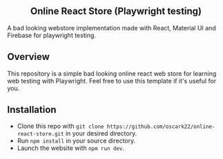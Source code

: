 <div align="center">
  <h2>Online React Store (Playwright testing)</h2>
</div>
A bad looking webstore implementation made with React, Material UI and Firebase for playwright testing.

## Overview
This repository is a simple bad looking online react web store for learning web testing with Playwright. Feel free to use this template if it's useful for you.

## Installation
- Clone this repo with ```git clone https://github.com/oscark22/online-react-store.git``` in your desired directory.
- Run ```npm install``` in your source directory.
- Launch the website with ```npm run dev```.
